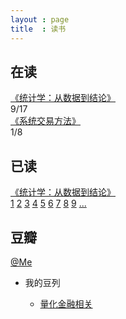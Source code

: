 ```yaml
---
layout : page
title  : 读书
---
```


## 在读

<div class="row">
  	<div class="span3"><a href="http://book.douban.com/subject/2193810/">《统计学：从数据到结论》</a></div>
  	<div class="span4">
  		<div class="controls progress">
      		<div class="bar" style="width: 53%;"></div>9/17
    	</div>
	</div>
</div>

<div class="row">
  	<div class="span3"><a href="http://book.douban.com/subject/1281186/">《系统交易方法》</a></div>
  	<div class="span4">  
  		<div class="controls progress">
      		<div class="bar" style="width: 13%;"></div>1/8
    	</div>
	</div>
</div>

## 已读

<div class="row">
  	<div class="span3"><a href="http://book.douban.com/subject/2193810/">《统计学：从数据到结论》</a></div>
  	<div class="span9">
			<a class="badge badge-inverse" href="/2013/05/12/statistics_intro_1.html">1</a>
			<a class="badge badge-inverse" href="/2013/05/19/statistics_intro_2.html">2</a>
			<a class="badge badge-inverse" href="/2013/05/31/statistics_intro_3.html">3</a>
      <a class="badge badge-inverse" href="/2013/06/07/statistics_intro_4.html">4</a>
      <a class="badge badge-inverse" href="/2013/07/09/statistics_intro_5.html">5</a>
      <a class="badge badge-inverse" href="/2013/08/02/statistics_intro_6.html">6</a>
      <a class="badge badge-inverse" href="/2013/08/05/statistics_intro_7.html">7</a>
      <a class="badge badge-inverse" href="/2013/09/05/statistics_intro_8.html">8</a>
      <a class="badge badge-inverse" href="/2013/12/11/statistics_intro_9.html">9</a>
			<a class="badge" href="#">...</a>
	</div>
</div>


## 豆瓣

[@Me](http://www.douban.com/people/58312900/)

- 我的豆列

  + [量化金融相关](http://book.douban.com/doulist/2500402/)
